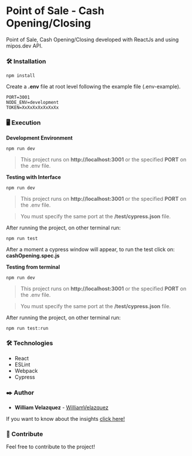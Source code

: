 # Point of Sale - Cash Opening/Closing

Point of Sale, Cash Opening/Closing developed with ReactJs and using mipos.dev API.


### 🛠 Installation
```
npm install
```

Create a **.env** file at root level following the example file (.env-example).
```
PORT=3001
NODE_ENV=development
TOKEN=XxXxXxXxXxXxXx
```

### 🖥 Execution

**Development Environment**
```
npm run dev
```

>This project runs on **http://localhost:3001** or the specified **PORT** on the .env file.

**Testing with Interface**
```
npm run dev
```
>This project runs on **http://localhost:3001** or the specified **PORT** on the .env file.

>You must specify the same port at the **/test/cypress.json** file.

After running the project, on other terminal run:
```
npm run test
```
After a moment a cypress window will appear, to run the test click on: **cashOpening.spec.js**

**Testing from terminal**
```
npm run dev
```
>This project runs on **http://localhost:3001** or the specified **PORT** on the .env file.

>You must specify the same port at the **/test/cypress.json** file.

After running the project, on other terminal run:
```
npm run test:run
```


### 🛠️ Technologies

  * React
  * ESLint
  * Webpack
  * Cypress


### ✒️ Author

* **William Velazquez** - [WilliamVelazquez](https://github.com/WilliamVelazquez)

If you want to know about the insights [click here!](https://github.com/WilliamVelazquez/POS-cash-opening-closing/pulse/monthly)


### 🎁 Contribute

Feel free to contribute to the project!
